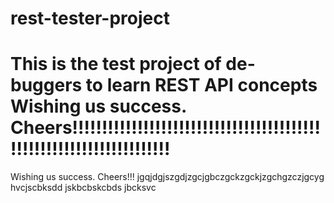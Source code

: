 # rest-tester-project
This is the test project of de-buggers to learn REST API concepts
Wishing us success. Cheers!!!!!!!!!!!!!!!!!!!!!!!!!!!!!!!!!!!!!!!!!!!!!!!!!!!!!!!!!!!!!!!!!!!!!
=======
Wishing us success. Cheers!!!
jgqjdgjszgdjzgcjgbczgckzgckjzgchgzczjgcyg
hvcjscbksdd
jskbcbskcbds
jbcksvc

